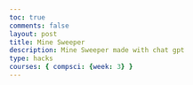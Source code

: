 ```yaml
---
toc: true
comments: false
layout: post
title: Mine Sweeper
description: Mine Sweeper made with chat gpt
type: hacks
courses: { compsci: {week: 3} }
---
```


<html lang="en">
<head>
    <meta charset="UTF-8">
    <meta name="viewport" content="width=device-width, initial-scale=1.0">
    <title>Minesweeper</title>
    <style>
        .board {
            display: grid;
            grid-template-columns: repeat(8, 30px);
            gap: 2px;
        }
        .cell {
            width: 30px;
            height: 30px;
            text-align: center;
            border: 1px solid #ccc;
            background-color: #eee;
            cursor: pointer;
        }
        .cell.revealed {
            background-color: #ddd;
            cursor: default;
        }
        .cell.mine {
            background-color: #f00;
        }
    </style>
</head>
<body>
    <div class="board"></div>
    <script>
        const board = document.querySelector('.board');
        let cells = [];
        function createBoard() {
            for (let i = 0; i < 64; i++) {
                const cell = document.createElement('div');
                cell.classList.add('cell');
                cell.dataset.index = i;
                cell.addEventListener('click', handleClick);
                board.appendChild(cell);
                cells.push(cell);
            }
        }
        function placeMines() {
            const mineCount = 10;
            for (let i = 0; i < mineCount; i++) {
                let randomIndex;
                do {
                    randomIndex = Math.floor(Math.random() * 64);
                } while (cells[randomIndex].classList.contains('mine'));
                cells[randomIndex].classList.add('mine');
            }
        }
        function handleClick(event) {
            const cell = event.target;
            if (cell.classList.contains('revealed') || cell.classList.contains('mine')) return;
            cell.classList.add('revealed');
            const index = parseInt(cell.dataset.index);
            const adjacentMines = getAdjacentMines(index);
            if (adjacentMines > 0) {
                cell.textContent = adjacentMines;
            }
            if (adjacentMines === 0) {
                revealAdjacentCells(index);
            }
        }
        function getAdjacentMines(index) {
            const adjacentIndices = [-9, -8, -7, -1, 1, 7, 8, 9];
            let count = 0;
            for (const offset of adjacentIndices) {
                const adjacentIndex = index + offset;
                if (cells[adjacentIndex] && cells[adjacentIndex].classList.contains('mine')) {
                    count++;
                }
            }
            return count;
        }
        function revealAdjacentCells(index) {
            const adjacentIndices = [-9, -8, -7, -1, 1, 7, 8, 9];
            for (const offset of adjacentIndices) {
                const adjacentIndex = index + offset;
                const adjacentCell = cells[adjacentIndex];
                if (adjacentCell && !adjacentCell.classList.contains('revealed')) {
                    handleClick({ target: adjacentCell });
                }
            }
        }
        createBoard();
        placeMines();
    </script>
</body>
</html>